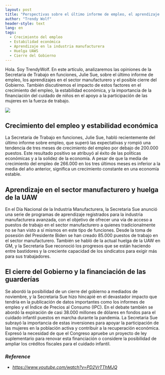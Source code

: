 ```yaml
---
layout: post
title: "Perspectivas sobre el último informe de empleo, el aprendizaje en el sector manufacturero y el posible cierre del Gobierno"
author: "Trendy Wolf"
header-style: text
lang: en
tags:
  - Crecimiento del empleo
  - Estabilidad económica
  - Aprendizaje en la industria manufacturera
  - Huelga UAWS
  - Cierre del Gobierno
---
```


Hola. Soy TrendyWolf. En este artículo, analizaremos las opiniones de la Secretaria de Trabajo en funciones, Julie Sue, sobre el último informe de empleo, los aprendizajes en el sector manufacturero y el posible cierre del Gobierno. También discutiremos el impacto de estos factores en el crecimiento del empleo, la estabilidad económica, y la importancia de la financiación del cuidado de niños en el apoyo a la participación de las mujeres en la fuerza de trabajo.

<img
    src="https://i.ytimg.com/vi/PD2VrTThMJQ/hqdefault.jpg"
/>


## Crecimiento del empleo y estabilidad económica
La Secretaria de Trabajo en funciones, Julie Sue, habló recientemente del último informe sobre empleo, que superó las expectativas y rompió una tendencia de tres meses de crecimiento del empleo por debajo de 200.000 puestos. Este resultado positivo se atribuyó al éxito de las políticas económicas y a la solidez de la economía. A pesar de que la media de crecimiento del empleo de 266.000 en los tres últimos meses es inferior a la media del año anterior, significa un crecimiento constante en una economía estable.

## Aprendizaje en el sector manufacturero y huelga de la UAW
En el Día Nacional de la Industria Manufacturera, la Secretaria Sue anunció una serie de programas de aprendizaje registrados para la industria manufacturera avanzada, con el objetivo de ofrecer una vía de acceso a puestos de trabajo en el sector manufacturero a quienes tradicionalmente no se han visto a sí mismos en este tipo de funciones. Desde la toma de posesión del Presidente Biden se han creado 85.000 puestos de trabajo en el sector manufacturero. También se habló de la actual huelga de la UAW en GM, y la Secretaria Sue reconoció los progresos que se están haciendo entre bastidores y la creciente capacidad de los sindicatos para exigir más para sus trabajadores.

## El cierre del Gobierno y la financiación de las guarderías
Se abordó la posibilidad de un cierre del gobierno a mediados de noviembre, y la Secretaria Sue hizo hincapié en el devastador impacto que tendría en la publicación de datos importantes como los informes de empleo y el Índice de Precios al Consumo (IPC). En el debate también se abordó la expiración de casi 38.000 millones de dólares en fondos para el cuidado infantil puestos en marcha durante la pandemia. La Secretaria Sue subrayó la importancia de estas inversiones para apoyar la participación de las mujeres en la población activa y contribuir a la recuperación económica. Expresó la necesidad de que el Congreso apruebe un proyecto de ley suplementario para renovar esta financiación o considere la posibilidad de ampliar los créditos fiscales para el cuidado infantil.


### _Reference_
- _https://www.youtube.com/watch?v=PD2VrTThMJQ_

